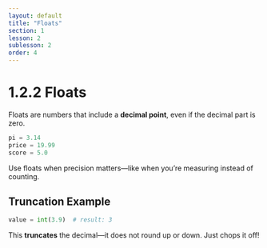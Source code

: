 ```yaml
---
layout: default
title: "Floats"
section: 1
lesson: 2
sublesson: 2
order: 4
---
```


# 1.2.2 Floats

Floats are numbers that include a **decimal point**, even if the decimal part is zero.

```python
pi = 3.14
price = 19.99
score = 5.0
```

Use floats when precision matters—like when you’re measuring instead of counting.

## Truncation Example

```python
value = int(3.9)  # result: 3
```

This **truncates** the decimal—it does not round up or down. Just chops it off!
